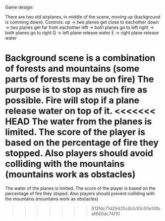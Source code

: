 Game design:

There are two old airplanes, in middle of the scene, moving up (background is comming down).
Controls: 
up -> two planes get close to eachother
down -> two planes get far from eachother
left -> both planes go to left
right -> both planes go to right
Q -> left plane release water
E -> right plane release water

Background scene is a combination of forests and mountains (some parts of forests may be on fire)
The purpose is to stop as much fire as possible.
Fire will stop if a plane release water on top of it.
<<<<<<< HEAD
The water from the planes is limited.
The score of the player is based on the percentage of fire they stopped.
Also players should avoid colliding with the mountains (mountains work as obstacles)
=======
The water of the planes is limited.
The score of the player is based on the percentage of fire they stoped.
Also players should prevent colliding with the mountains (mountains work as obstacles)
>>>>>>> 612fdc71d29425c6cb30c50e14fbaf860dc74f10

